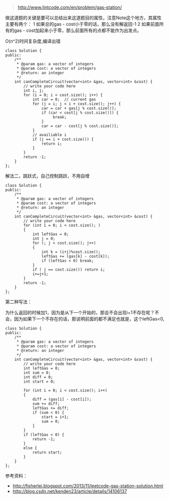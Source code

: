 	
>http://www.lintcode.com/en/problem/gas-station/

做这道题的关键是要可以总结出来这道题目的属性，注意Note这个地方，其属性主要有两个：
1 如果总的gas - cost小于零的话，那么没有解返回-1
2 如果前面所有的gas - cost加起来小于零，那么前面所有的点都不能作为出发点。

O(n^2)时间复杂度,编译出错

	class Solution {
	public:
	    /**
	     * @param gas: a vector of integers
	     * @param cost: a vector of integers
	     * @return: an integer 
	     */
	    int canCompleteCircuit(vector<int> &gas, vector<int> &cost) {
	        // write your code here
	        int i, j;
	        for (i = 0; i < cost.size(); i++) {
	            int car = 0;  // current gas
	            for (j = i; j < i + cost.size(); j++) {
	                car = car + gas[j % cost.size()];
	                if (car < cost[j % cost.size()]) {
	                     break;
	                }
	                car = car - cost[j % cost.size()];
	            }
	            // availiable i
	            if (j == i + cost.size()) {
	                return i;
	            }
	        }
	        return -1;
	    }
	};

解法二，跳跃式，自己控制跳跃，不用自增

	class Solution {
	public:
	    /**
	     * @param gas: a vector of integers
	     * @param cost: a vector of integers
	     * @return: an integer 
	     */
	    int canCompleteCircuit(vector<int> &gas, vector<int> &cost) {
	        // write your code here
	        for (int i = 0; i < cost.size(); )  
	        {  
	            int leftGas = 0;  
	            int j = 0;  
	            for (; j < cost.size(); j++)  
	            {  
	                int k = (i+j)%cost.size();  
	                leftGas += (gas[k] - cost[k]);  
	                if (leftGas < 0) break;  
	            }  
	            if ( j == cost.size()) return i;  
	            i+=j+1;  
	        }  
	        return -1;  
	    }
	};

第二种写法：

为什么返回的时候加1，因为是从下一个开始的，那会不会出现i+1不存在呢？不会，因为如果下一个不存在的话，那说明前面的都不满足也就是，这个leftGas<0,

	class Solution {
	public:
	    /**
	     * @param gas: a vector of integers
	     * @param cost: a vector of integers
	     * @return: an integer 
	     */
	    int canCompleteCircuit(vector<int> &gas, vector<int> &cost) {
	        // write your code here
	        int leftGas = 0;
	        int sum = 0;
	        int diff = 0;
	        int start = 0;
	        
	        for (int i = 0; i < cost.size(); i++)  
	        {  
	            diff = (gas[i] - cost[i]);
	            sum += diff;
	            leftGas += diff;
	            if (sum < 0) {
	                start = i+1;
	                sum = 0;
	            }  
	        }
	        if (leftGas < 0) {
	            return -1;
	        }
	        else {
	            return start;
	        }
	    }
	};


参考资料：

+ http://fisherlei.blogspot.com/2013/11/leetcode-gas-station-solution.html
+ http://blog.csdn.net/kenden23/article/details/14106137